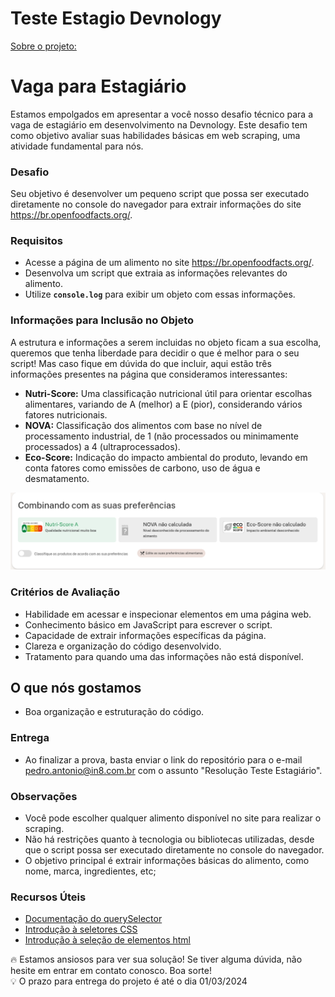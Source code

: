 # Teste Estagio Devnology
[Sobre o projeto:](https://hiroyamaguch.notion.site/Vaga-para-Estagi-rio-ec8745c6bd8a414ea8534036b58cfbd8)


# Vaga para Estagiário

Estamos empolgados em apresentar a você nosso desafio técnico para a vaga de estagiário em desenvolvimento na Devnology. Este desafio tem como objetivo avaliar suas habilidades básicas em web scraping, uma atividade fundamental para nós.

### Desafio

Seu objetivo é desenvolver um pequeno script que possa ser executado diretamente no console do navegador para extrair informações do site https://br.openfoodfacts.org/.

### Requisitos

- Acesse a página de um alimento no site https://br.openfoodfacts.org/.
- Desenvolva um script que extraia as informações relevantes do alimento.
- Utilize **`console.log`** para exibir um objeto com essas informações.

### **Informações para Inclusão no Objeto**

A estrutura e informações a serem incluidas no objeto ficam a sua escolha, queremos que tenha liberdade para decidir o que é melhor para o seu script! Mas caso fique em dúvida do que incluir, aqui estão três informações presentes na página que consideramos interessantes:

- **Nutri-Score:** Uma classificação nutricional útil para orientar escolhas alimentares, variando de A (melhor) a E (pior), considerando vários fatores nutricionais.
- **NOVA:** Classificação dos alimentos com base no nível de processamento industrial, de 1 (não processados ou minimamente processados) a 4 (ultraprocessados).
- **Eco-Score:** Indicação do impacto ambiental do produto, levando em conta fatores como emissões de carbono, uso de água e desmatamento.

![Untitled](./imgs/Untitled.png)

### Critérios de Avaliação

- Habilidade em acessar e inspecionar elementos em uma página web.
- Conhecimento básico em JavaScript para escrever o script.
- Capacidade de extrair informações específicas da página.
- Clareza e organização do código desenvolvido.
- Tratamento para quando uma das informações não está disponível.

## O que nós gostamos

- Boa organização e estruturação do código.

### Entrega

- Ao finalizar a prova, basta enviar o link do repositório para o e-mail [pedro.antonio@in8.com.br](mailto:pedro.antonio@in8.com.br?subject=resolucao_dev_junior)  com o assunto "Resolução Teste Estagiário".

### Observações

- Você pode escolher qualquer alimento disponível no site para realizar o scraping.
- Não há restrições quanto à tecnologia ou bibliotecas utilizadas, desde que o script possa ser executado diretamente no console do navegador.
- O objetivo principal é extrair informações básicas do alimento, como nome, marca, ingredientes, etc;

### Recursos Úteis

- [Documentação do querySelector](https://developer.mozilla.org/pt-BR/docs/Web/API/Document/querySelector)
- [Introdução à seletores CSS](https://developer.mozilla.org/pt-BR/docs/Learn/CSS/Building_blocks/Selectors)
- [Introdução à seleção de elementos html](https://www.youtube.com/watch?v=VxH9bGV4NBI)

<aside>
🔥 Estamos ansiosos para ver sua solução! Se tiver alguma dúvida, não hesite em entrar em contato conosco. Boa sorte!

</aside>

<aside>
💡 O prazo para entrega do projeto é até o dia 01/03/2024

</aside>
